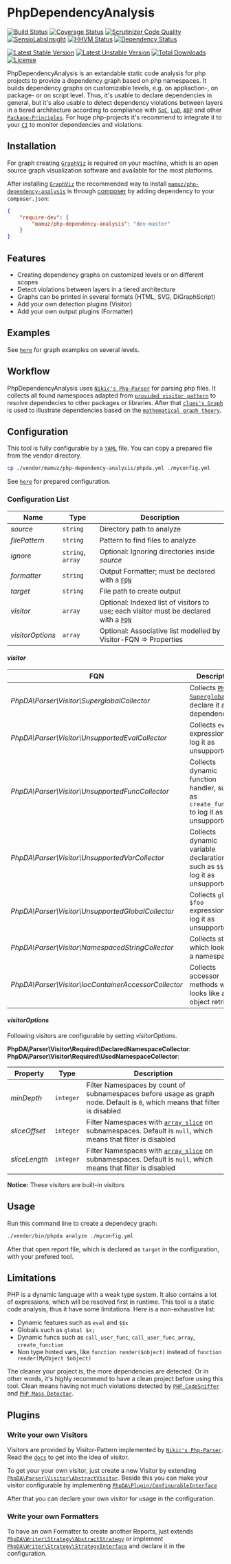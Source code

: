 PhpDependencyAnalysis
=====================

[![Build Status](https://travis-ci.org/mamuz/PhpDependencyAnalysis.svg?branch=master)](https://travis-ci.org/mamuz/PhpDependencyAnalysis)
[![Coverage Status](https://coveralls.io/repos/mamuz/PhpDependencyAnalysis/badge.png?branch=master)](https://coveralls.io/r/mamuz/PhpDependencyAnalysis?branch=master)
[![Scrutinizer Code Quality](https://scrutinizer-ci.com/g/mamuz/PhpDependencyAnalysis/badges/quality-score.png?b=master)](https://scrutinizer-ci.com/g/mamuz/PhpDependencyAnalysis/?branch=master)
[![SensioLabsInsight](https://insight.sensiolabs.com/projects/5dad5765-c411-41a5-9d3c-f1cf3d40ed45/mini.png)](https://insight.sensiolabs.com/projects/5dad5765-c411-41a5-9d3c-f1cf3d40ed45)
[![HHVM Status](http://hhvm.h4cc.de/badge/mamuz/php-dependency-analysis.png)](http://hhvm.h4cc.de/package/mamuz/php-dependency-analysis)
[![Dependency Status](https://www.versioneye.com/user/projects/5431680abeeeeed15600019e/badge.svg)](https://www.versioneye.com/user/projects/5431680abeeeeed15600019e)

[![Latest Stable Version](https://poser.pugx.org/mamuz/php-dependency-analysis/v/stable.svg)](https://packagist.org/packages/mamuz/php-dependency-analysis)
[![Latest Unstable Version](https://poser.pugx.org/mamuz/php-dependency-analysis/v/unstable.svg)](https://packagist.org/packages/mamuz/php-dependency-analysis)
[![Total Downloads](https://poser.pugx.org/mamuz/php-dependency-analysis/downloads.svg)](https://packagist.org/packages/mamuz/php-dependency-analysis)
[![License](https://poser.pugx.org/mamuz/php-dependency-analysis/license.svg)](https://packagist.org/packages/mamuz/php-dependency-analysis)

PhpDependencyAnalysis is an extandable static code analysis for
php projects to provide a dependency graph based on php namespaces.
It builds dependency graphs on customizable levels, e.g. on appliaction-, on package- or on script level.
Thus, it's usable to declare dependencies in general, but it's also usable to
detect dependency violations between layers in a tiered architecture according to
compliance with [`SoC`](http://en.wikipedia.org/wiki/Separation_of_concerns),
[`LoD`](http://en.wikipedia.org/wiki/Law_of_Demeter), [`ADP`](http://en.wikipedia.org/wiki/Acyclic_dependencies_principle) and other
[`Package-Principles`](http://en.wikipedia.org/wiki/Package_principles).
For huge php-projects it's recommend to integrate it to your [`CI`](http://en.wikipedia.org/wiki/Continuous_integration)
to monitor dependencies and violations.

## Installation

For graph creating [`GraphViz`](http://www.graphviz.org/) is required on your machine, which is
an open source graph visualization software and available for the most platforms.

After installing [`GraphViz`](http://www.graphviz.org/) the recommended way to install
[`mamuz/php-dependency-analysis`](https://packagist.org/packages/mamuz/php-dependency-analysis) is through
[composer](http://getcomposer.org/) by adding dependency to your `composer.json`:

```json
{
    "require-dev": {
        "mamuz/php-dependency-analysis": "dev-master"
    }
}
```

## Features

- Creating dependency graphs on customized levels or on different scopes
- Detect violations between layers in a tiered architecture
- Graphs can be printed in several formats (HTML, SVG, DiGraphScript)
- Add your own detection plugins (Visitor)
- Add your own output plugins (Formatter)

## Examples

See [`here`](https://github.com/mamuz/PhpDependencyAnalysis/blob/master/examples) for graph examples on several levels.

## Workflow

PhpDependencyAnalysis uses [`Nikic's Php-Parser`](https://github.com/nikic/PHP-Parser) for parsing
php files. It collects all found namespaces adapted from
[`provided visitor pattern`](https://github.com/nikic/PHP-Parser/blob/master/doc/2_Usage_of_basic_components.markdown) to
resolve dependecies to other packages or libraries.
After that [`clues's Graph`](https://github.com/clue/graph) is used to illustrate dependencies based
on the [`mathematical graph theory`](http://en.wikipedia.org/wiki/Graph_%28mathematics%29).

## Configuration

This tool is fully configurable by a [`YAML`](http://en.wikipedia.org/wiki/YAML) file.
You can copy a prepared file from the vendor directory.

```sh
cp ./vendor/mamuz/php-dependency-analysis/phpda.yml ./myconfig.yml
```

See [`here`](https://github.com/mamuz/PhpDependencyAnalysis/blob/master/phpda.yml) for prepared configuration.

### Configuration List

Name             | Type              | Description
---------------- | ----------------- | -----------
*source*         | `string`          | Directory path to analyze
*filePattern*    | `string`          | Pattern to find files to analyze
*ignore*         | `string`, `array` | Optional: Ignoring directories inside *source*
*formatter*      | `string`          | Output Formatter; must be declared with a [`FQN`](http://en.wikipedia.org/wiki/Fully_qualified_name)
*target*         | `string`          | File path to create output
*visitor*        | `array`           | Optional: Indexed list of visitors to use; each visitor must be declared with a [`FQN`](http://en.wikipedia.org/wiki/Fully_qualified_name)
*visitorOptions* | `array`           | Optional: Associative list modelled by Visitor-FQN => Properties

#### *visitor*

FQN                                                  | Description
---------------------------------------------------- | ------------------------------------------
*PhpDA\Parser\Visitor\SuperglobalCollector*          | Collects [`PHP-Superglobals`](http://php.net/manual/en/language.variables.superglobals.php) to declare it as a dependency
*PhpDA\Parser\Visitor\UnsupportedEvalCollector*      | Collects `eval` expressions to log it as unsupported
*PhpDA\Parser\Visitor\UnsupportedFuncCollector*      | Collects dynamic function handler, such as `create_function` to log it as unsupported
*PhpDA\Parser\Visitor\UnsupportedVarCollector*       | Collects dynamic variable declarations, such as `$$x` to log it as unsupported
*PhpDA\Parser\Visitor\UnsupportedGlobalCollector*    | Collects `global $foo` expressions to log it as unsupported
*PhpDA\Parser\Visitor\NamespacedStringCollector*     | Collects strings which looks like a namespace
*PhpDA\Parser\Visitor\IocContainerAccessorCollector* | Collects accessor methods which looks like a object retrieval

#### *visitorOptions*

Following visitors are configurable by setting *visitorOptions*.

**PhpDA\Parser\Visitor\Required\DeclaredNamespaceCollector**:
**PhpDA\Parser\Visitor\Required\UsedNamespaceCollector**:

Property      | Type      | Description
------------- | --------- | -----------
*minDepth*    | `integer` | Filter Namespaces by count of subnamespaces before usage as graph node. Default is `0`, which means that filter is disabled
*sliceOffset* | `integer` | Filter Namespaces with [`array_slice`](http://php.net/manual/en/function.array-slice.php) on subnamespaces. Default is `null`, which means that filter is disabled
*sliceLength* | `integer` | Filter Namespaces with [`array_slice`](http://php.net/manual/en/function.array-slice.php) on subnamespaces. Default is `null`, which means that filter is disabled

**Notice:** These visitors are built-in visitors

#####

## Usage

Run this command line to create a dependecy graph:

```sh
./vendor/bin/phpda analyze ./myconfig.yml
```

After that open report file, which is declared as `target` in the configuration, with your prefered tool.

## Limitations

PHP is a dynamic language with a weak type system.
It also contains a lot of expressions, which will be resolved first in runtime.
This tool is a static code analysis, thus it have some limitations.
Here is a non-exhaustive list:

- Dynamic features such as `eval` and `$$x`
- Globals such as `global $x;`
- Dynamic funcs such as `call_user_func`, `call_user_func_array`, `create_function`
- Non type hinted vars, like `function render($object)` instead of `function render(MyObject $object)`

The cleaner your project is, the more dependencies are detected.
Or in other words, it's highly recommend to have a clean project before using this tool.
Clean means having not much violations detected by [`PHP_CodeSniffer`](https://github.com/squizlabs/PHP_CodeSniffer)
and [`PHP Mass Detector`](http://phpmd.org/).

## Plugins

### Write your own Visitors

Visitors are provided by Visitor-Pattern implemented by [`Nikic's Php-Parser`](https://github.com/nikic/PHP-Parser).
Read the [`docs`](https://github.com/nikic/PHP-Parser/tree/master/doc) to get into the idea of visitor.

To get your your own visitor, just create a new Visitor by extending
[`PhpDA\Parser\Visitor\AbstractVisitor`](https://github.com/mamuz/PhpDependencyAnalysis/blob/master/src/Parser/Visitor/AbstractVisitor.php).
Beside this you can make your visitor configurable by implementing
[`PhpDA\Plugin/ConfigurableInterface`](https://github.com/mamuz/PhpDependencyAnalysis/blob/master/src/Plugin/ConfigurableInterface.php)

After that you can declare your own visitor for usage in the configuration.

### Write your own Formatters

To have an own Formatter to create another Reports, just extends
[`PhpDA\Writer\Strategy\AbstractStrategy`](https://github.com/mamuz/PhpDependencyAnalysis/blob/master/src/Writer/Strategy/AbstractStrategy.php)
or implement [`PhpDA\Writer\Strategy\StrategyInterface`](https://github.com/mamuz/PhpDependencyAnalysis/blob/master/src/Writer/Strategy/StrategyInterface.php)
and declare it in the configuration.

